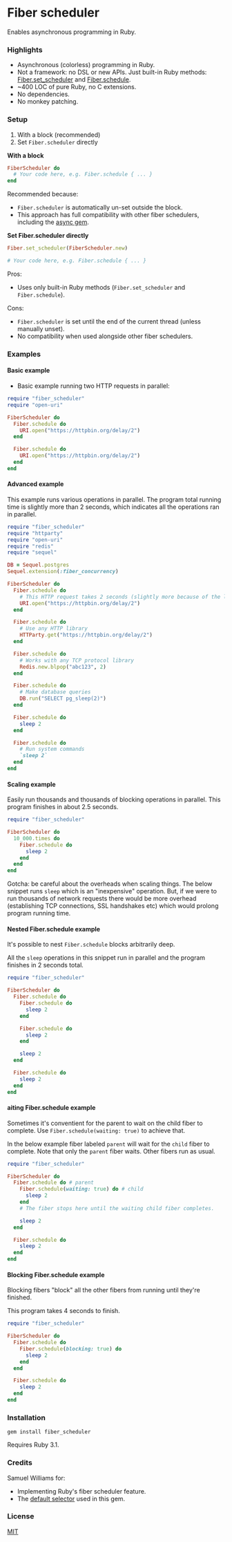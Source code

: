 # Fiber scheduler

Enables asynchronous programming in Ruby.

### Highlights

- Asynchronous (colorless) programming in Ruby.
- Not a framework: no DSL or new APIs. Just built-in Ruby methods:
  [Fiber.set_scheduler](https://docs.ruby-lang.org/en/master/Fiber.html#method-c-set_scheduler)
  and
  [Fiber.schedule](https://docs.ruby-lang.org/en/master/Fiber.html#method-c-schedule).
- ~400 LOC of pure Ruby, no C extensions.
- No dependencies.
- No monkey patching.

### Setup

1. With a block (recommended)
2. Set `Fiber.scheduler` directly

**With a block**

```ruby
FiberScheduler do
  # Your code here, e.g. Fiber.schedule { ... }
end
```

Recommended because:

- `Fiber.scheduler` is automatically un-set outside the block.
- This approach has full compatibility with other fiber schedulers, including
  the [async gem](https://github.com/socketry/async).

**Set Fiber.scheduler directly**

```ruby
Fiber.set_scheduler(FiberScheduler.new)

# Your code here, e.g. Fiber.schedule { ... }
```

Pros:

- Uses only built-in Ruby methods (`Fiber.set_scheduler` and `Fiber.schedule`).

Cons:

- `Fiber.scheduler` is set until the end of the current thread (unless manually
  unset).
- No compatibility when used alongside other fiber schedulers.

### Examples

#### Basic example

- Basic example running two HTTP requests in parallel:

```ruby
require "fiber_scheduler"
require "open-uri"

FiberScheduler do
  Fiber.schedule do
    URI.open("https://httpbin.org/delay/2")
  end

  Fiber.schedule do
    URI.open("https://httpbin.org/delay/2")
  end
end
```

#### Advanced example

This example runs various operations in parallel. The program total running
time is slightly more than 2 seconds, which indicates all the operations ran in
parallel.

```ruby
require "fiber_scheduler"
require "httparty"
require "open-uri"
require "redis"
require "sequel"

DB = Sequel.postgres
Sequel.extension(:fiber_concurrency)

FiberScheduler do
  Fiber.schedule do
    # This HTTP request takes 2 seconds (slightly more because of the latency)
    URI.open("https://httpbin.org/delay/2")
  end

  Fiber.schedule do
    # Use any HTTP library
    HTTParty.get("https://httpbin.org/delay/2")
  end

  Fiber.schedule do
    # Works with any TCP protocol library
    Redis.new.blpop("abc123", 2)
  end

  Fiber.schedule do
    # Make database queries
    DB.run("SELECT pg_sleep(2)")
  end

  Fiber.schedule do
    sleep 2
  end

  Fiber.schedule do
    # Run system commands
    `sleep 2`
  end
end
```

#### Scaling example

Easily run thousands and thousands of blocking operations in parallel. This
program finishes in about 2.5 seconds.

```ruby
require "fiber_scheduler"

FiberScheduler do
  10_000.times do
    Fiber.schedule do
      sleep 2
    end
  end
end
```

Gotcha: be careful about the overheads when scaling things. The below snippet
runs `sleep` which is an "inexpensive" operation. But, if we were to run
thousands of network requests there would be more overhead (establishing
TCP connections, SSL handshakes etc) which would prolong program running time.

#### Nested Fiber.schedule example

It's possible to nest `Fiber.schedule` blocks arbitrarily deep.

All the `sleep` operations in this snippet run in parallel and the program
finishes in 2 seconds total.

```ruby
require "fiber_scheduler"

FiberScheduler do
  Fiber.schedule do
    Fiber.schedule do
      sleep 2
    end

    Fiber.schedule do
      sleep 2
    end

    sleep 2
  end

  Fiber.schedule do
    sleep 2
  end
end
```

#### aiting Fiber.schedule example

Sometimes it's conventient for the parent to wait on the child fiber to
complete. Use `Fiber.schedule(waiting: true)` to achieve that.

In the below example fiber labeled `parent` will wait for the `child` fiber to
complete. Note that only the `parent` fiber waits. Other fibers run as usual.

```ruby
require "fiber_scheduler"

FiberScheduler do
  Fiber.schedule do # parent
    Fiber.schedule(waiting: true) do # child
      sleep 2
    end
    # The fiber stops here until the waiting child fiber completes.

    sleep 2
  end

  Fiber.schedule do
    sleep 2
  end
end
```

#### Blocking Fiber.schedule example

Blocking fibers "block" all the other fibers from running until they're
finished.

This program takes 4 seconds to finish.

```ruby
require "fiber_scheduler"

FiberScheduler do
  Fiber.schedule do
    Fiber.schedule(blocking: true) do
      sleep 2
    end
  end

  Fiber.schedule do
    sleep 2
  end
end
```

### Installation

```
gem install fiber_scheduler
```

Requires Ruby 3.1.

### Credits

Samuel Williams for:

- Implementing Ruby's fiber scheduler feature.
- The [default selector](lib/fiber_scheduler/selector.rb) used in this gem.

### License

[MIT](LICENSE)
